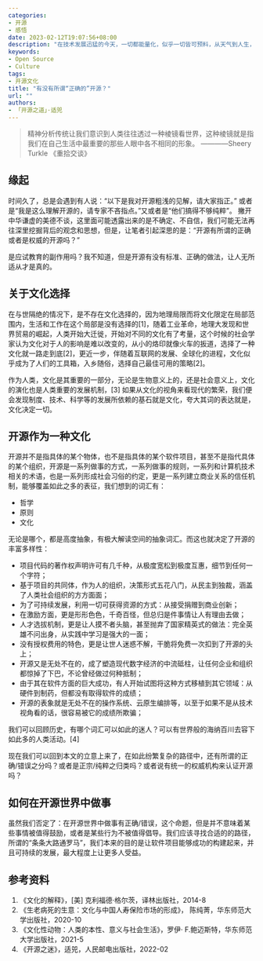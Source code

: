 ```yaml
---
categories:
- 开源
- 感悟
date: 2023-02-12T19:07:56+08:00
description: "在技术发展迅猛的今天，一切都能量化，似乎一切皆可预料，从天气到人生，文化似乎也变得毫无意义可言，于是就让人产生了很多的困惑：我现在所作的事情是对的吗？即使在开源的选择上，也有人会怀疑自己的行为，为什么会这么想？是因为统一观念的关系，还是别的什么原因？ "
keywords:
- Open Source
- Culture
tags:
- 开源文化
title: "有没有所谓“正确的”开源？"
url: ""
authors:
- 「开源之道」·适兕
---
```


> 精神分析传统让我们意识到人类往往透过一种棱镜看世界，这种棱镜就是指我们在自己生活中最重要的那些人眼中各不相同的形象。
>       ————Sheery Turkle 《重拾交谈》

## 缘起

时间久了，总是会遇到有人说：“以下是我对开源粗浅的见解，请大家指正。” 或者是“我是这么理解开源的，请专家不吝指点。”又或者是“他们搞得不够纯粹”。 撇开中华谦虚的美德不谈，这里面可能透露出来的是不确定、不自信，我们可能无法再往深里挖掘背后的观念和思想，但是，让笔者引起深思的是：“开源有所谓的正确或者是权威的开源吗？”

是应试教育的副作用吗？我不知道，但是开源有没有标准、正确的做法，让人无所适从才是真的。

## 关于文化选择

在与世隔绝的情况下，是不存在文化选择的，因为地理局限而将文化限定在局部范围内，生活和工作在这个局部是没有选择的[1]，随着工业革命，地理大发现和世界贸易的崛起，人类开始大迁徙，开始对不同的文化有了考量，这个时候的社会学家认为文化对于人的影响是难以改变的，从小的烙印就像火车的扳道，选择了一种文化就一路走到底[2]，更近一步，伴随着互联网的发展、全球化的进程，文化似乎成为了人们的工具箱，入乡随俗，选择自己最佳可用的策略[2]。

作为人类，文化是其重要的一部分，无论是生物意义上的，还是社会意义上，文化的演化也是人类重要的发展机制，[3] 如果从文化的视角来看现代的繁荣，我们便会发现制度、技术、科学等的发展所依赖的基石就是文化，夸大其词的表达就是，文化决定一切。

## 开源作为一种文化

开源并不是指具体的某个物体，也不是指具体的某个软件项目，甚至不是指代具体的某个组织，开源是一系列做事的方式，一系列做事的规则，一系列和计算机技术相关的术语，也是一系列形成社会习俗的约定，更是一系列建立商业关系的信任机制，能够覆盖如此之多的表征，我们想到的词汇有：

* 哲学
* 原则
* 文化

无论是哪个，都是高度抽象，有极大解读空间的抽象词汇。而这也就决定了开源的丰富多样性：

* 项目代码的著作权声明许可有几千种，从极度宽松到极度互惠，细节到任何一个字符；
* 基于项目的共同体，作为人的组织，决策形式五花八门，从民主到独裁，涵盖了人类社会组织的方方面面；
* 为了可持续发展，利用一切可获得资源的方式：从接受捐赠到商业创新；
* 在激励方面，更是形形色色，千奇百怪，但总归是件事情让人有理由去做；
* 人才选拔机制，更是让人摸不者头脑，甚至抛弃了国家精英式的做法：完全英雄不问出身，从实践中学习是强大的一面；
* 没有授权费用的特色，更是让世人迷惑不解，干脆将免费一次扣到了开源的头上；
* 开源又是无处不在的，成了塑造现代数字经济的中流砥柱，让任何企业和组织都惊掉了下巴，不论曾经做过何种抵制；
* 由于其在软件方面的巨大成功，有人开始试图将这种方式移植到其它领域：从硬件到制药，但都没有取得软件的成绩；
* 开源的表象就是无处不在的操作系统、云原生编排等，以至于如果不是从技术视角看的话，很容易被它的成绩所欺骗；

我们可以回顾历史，有哪个词汇可以如此的迷人？可以有世界般的海纳百川去容下如此多的人类活动。[4] 

现在我们可以回到本文的立意上来了，在如此纷繁复杂的路径中，还有所谓的正确/错误之分吗？或者是正宗/纯粹之归类吗？或者说有统一的权威机构来认证开源吗？

## 如何在开源世界中做事

虽然我们否定了：在开源世界中做事有正确/错误，这个命题，但是并不意味着某些事情被值得鼓励，或者是某些行为不被值得倡导。我们应该寻找合适的的路径，所谓的“条条大路通罗马”，我们本来的目的是让软件项目能够成功的构建起来，并且可持续的发展，最大程度上让更多人受益。



## 参考资料

1. 《文化的解释》，[美] 克利福德·格尔茨，译林出版社，2014-8
2. 《生老病死的生意：文化与中国人寿保险市场的形成》， 陈纯菁，华东师范大学出版社，2020-10
3. 《文化性动物：人类的本性、意义与社会生活》，罗伊· F.鲍迈斯特，华东师范大学出版社，2021-5
4. 《开源之迷》，适兕，人民邮电出版社，2022-02
